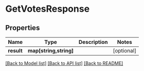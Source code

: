 # GetVotesResponse

## Properties
Name | Type | Description | Notes
------------ | ------------- | ------------- | -------------
**result** | **map[string,string]** |  | [optional] 

[[Back to Model list]](../README.md#documentation-for-models) [[Back to API list]](../README.md#documentation-for-api-endpoints) [[Back to README]](../README.md)


